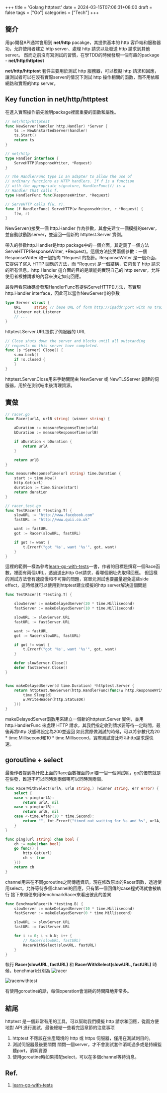 +++
title = 'Golang httptest'
date = 2024-03-15T07:06:31+08:00
draft = false
tags = ["Go"]
categories = ["Tech"]
+++

## 簡介
用go開發API通常會用到 **net/http** pacakge，其提供基本的 http 客戶端和服務器功，允許使用者建立 http server、處理 http 請求以及發送 http 請求到其他server。
然而之前沒有寫測試的習慣，在學TDD的時候發現一個有趣的package - **net/http/httptest**

**net/http/httptest** 套件主要用於測試 http 服務器，可以模擬 http 請求和回應，讓測試者可以在沒有實際server的情況下測試 http 操作相關的函數，而不用依賴網路和實際的http server。

## Key function in net/http/httptest
在進入實際操作前先說明package裡面重要的函數和屬性。

```go
// net/http/httptest
func NewServer(handler http.Handler) *Server {
	ts := NewUnstartedServer(handler)
	ts.Start()
	return ts
}

// net/http
type Handler interface {
	ServeHTTP(ResponseWriter, *Request)
}

// The HandlerFunc type is an adapter to allow the use of
// ordinary functions as HTTP handlers. If f is a function
// with the appropriate signature, HandlerFunc(f) is a
// Handler that calls f.
type HandlerFunc func(ResponseWriter, *Request)

// ServeHTTP calls f(w, r).
func (f HandlerFunc) ServeHTTP(w ResponseWriter, r *Request) {
	f(w, r)
}
```
NewServer()接受一個 http.Handler 作為參數，其會先建立一個模擬的server， 並自動啟動該server，並返回一個新的 httptest.Server 實例。

帶入的參數http.Handler是http package中的一個介面，其定義了一個方法 ServeHTTP(ResponseWriter, *Request)。這個方法接受兩個參數：一個 ResponseWriter 和一個指向 *Request 的指針。ResponseWriter 是一個介面，它提供了寫入 HTTP 回應的方法，而 *Request 是一個結構，它包含了 http 請求的所有信息。http.Handler 這介面的目的是讓能夠實現自己的 http server，允許使用者根據請求的內容來決定如何回應。

最後再看原始碼會發現HandlerFunc有提供ServeHTTP()方法，有實現 http.Handler interface，因此可以當作NewServer()的參數

```go
type Server struct {
	URL      string // base URL of form http://ipaddr:port with no trailing slash
	Listener net.Listener
    // ...
}
```
httptest.Server.URL提供了伺服器的 URL

```go
// Close shuts down the server and blocks until all outstanding
// requests on this server have completed.
func (s *Server) Close() {
	s.mu.Lock()
	if !s.closed {
    }
}
```
httptest.Server.Close用來手動關閉由 NewServer 或 NewTLSServer 創建的伺服器，用於在測試結束後清理資源。

## 實做

```go
// racer.go
func Racer(urlA, urlB string) (winner string) {

	aDuration := measureResponseTime(urlA)
	bDuration := measureResponseTime(urlB)

	if aDuration < bDuration {
		return urlA
	}

	return urlB
}

func measureResponseTime(url string) time.Duration {
	start := time.Now()
	http.Get(url)
	duration := time.Since(start)
	return duration
}

// racer_test.go
func TestRacer(t *testing.T) {
	slowURL := "http://www.facebook.com"
	fastURL := "http://www.quii.co.uk"

	want := fastURL
	got := Racer(slowURL, fastURL)

	if got != want {
		t.Errorf("got '%s', want '%s'", got, want)
	}
}
```
這裡的範例一樣為參考[learn-go-with-tests](https://quii.gitbook.io/learn-go-with-tests/go-fundamentals/select)一書，作者的目標是撰寫一個Race函數，裡面有兩個URL，透過送出http Get請求，看哪個網址先取得回應。
但這樣的測試方法會有速度慢和不可靠的問題，寫單元測試也要盡量避免這些side effect，這時候就可以使用到httptest建立模擬的http server解決這個問題


```go
func TestRacer(t *testing.T) {

	slowServer := makeDelayedServer(20 * time.Millisecond)
	fastServer := makeDelayedServer(10 * time.Millisecond)

	slowURL := slowServer.URL
	fastURL := fastServer.URL

	want := fastURL
	got := Racer(slowURL, fastURL)

	if got != want {
		t.Errorf("got '%s', want '%s'", got, want)
	}

	defer slowServer.Close()
	defer fastServer.Close()
}


func makeDelayedServer(d time.Duration) *httptest.Server {
	return httptest.NewServer(http.HandlerFunc(func(w http.ResponseWriter, r *http.Request) {
		time.Sleep(d)
		w.WriteHeader(http.StatusOK)
	}))
}
```

makeDelayedServer函數用來建立一個新的httptest.Server 實例，並用http.HandlerFunc 來處理 HTTP 請求，其我們指定收到請求要等待一定時間，最後再將http 狀態碼設定為200並返回
如此實際做測試的時候，可以將參數代為20 * time.Millisecond和10 * time.Millisecond，實際測試會比呼叫http請求還快速。


## goroutine + select
最後作者提到為什麼上面的Race函數裡面的url要一個一個測試呢，go的優勢就是在併發，難道不可以同時測兩個嗎可以同時測兩個。

```go
func RacerWithSelect(urlA, urlB string,) (winner string, err error) {
	select {
	case <-ping(urlA):
		return urlA, nil
	case <-ping(urlB):
		return urlB, nil
	case <-time.After(10 * time.Second):
		return "", fmt.Errorf("timed out waiting for %s and %s", urlA, urlB)
	}
}

func ping(url string) chan bool {
	ch := make(chan bool)
	go func() {
		http.Get(url)
		ch <- true
	}()
	return ch
}

```
channel用來在不同goroutine之間傳遞資訊，現在修改原本的Racer函數，透過使用select，允許等待多個channel的回應，只有第一個回傳的case程式碼就會被執行
接下來順便來用BenchmarkRacer來看出彼此的差異

```go
func BenchmarkRacer(b *testing.B) {
	slowServer := makeDelayedServer(10 * time.Millisecond)
	fastServer := makeDelayedServer(0 * time.Millisecond)

	slowURL := slowServer.URL
	fastURL := fastServer.URL

	for i := 0; i < b.N; i++ {
		// Racer(slowURL, fastURL)
		RacerWithSelect(slowURL, fastURL)
	}
}
```
執行 **Racer(slowURL, fastURL)** 和 **RacerWithSelect(slowURL, fastURL)** 時候，benchmark分別為
![racer](/img/httptest/racer.png)

![racerwithtest](/img/httptest/racerwithtest.png)

有使用goroutine的話，每個operation會消耗的時間降地非常多。

## 結尾
httptest 是一個非常有用的工具，可以幫助我們模擬 http 請求和回應，從而方便地對 API 進行測試，最後總結一些看完這章節的注意事项
1. httptest 不應該在生產環境的 http 或 https 伺服器，僅用在測試刺目的。
2. 測試伺服器最後要關閉 關閉一個server，才不會測試套件消耗過多或是持續監聽port，消耗資源
3. 使用goroutine時如果搭配select，可以在多個channel等待消息。


## Ref.
1. [learn-go-with-tests](https://studygolang.gitbook.io/learn-go-with-tests/go-ji-chu/select)